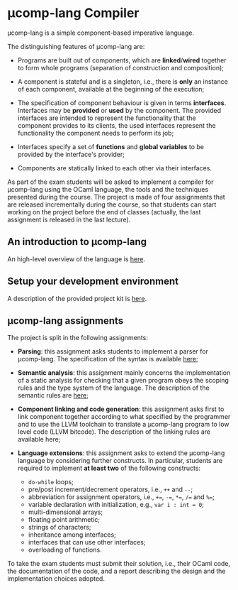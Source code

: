 # µcomp-lang Compiler

µcomp-lang is a simple component-based imperative language.

The distinguishing features of µcomp-lang are:
* Programs are built out of components, which are **linked**/**wired** together to form whole programs (separation of construction and composition);

* A component is stateful and is a singleton, i.e., there is **only** an instance of each component, available at the beginning of the execution;

* The specification of component behaviour is given in terms **interfaces**. 
  Interfaces may be **provided** or **used** by the component. 
  The provided interfaces are intended to represent the functionality that the component provides to its clients, the used interfaces represent the functionality the component needs to perform its job;

* Interfaces specify a set of **functions** and **global variables** to be provided by the interface's provider;

* Components are statically linked to each other via their interfaces.


As part of the exam students will be asked to implement a compiler for µcomp-lang using the OCaml language, the tools and the techniques presented during the course. 
The project is made of four assignments that are released incrementally during the course, so that students can start working on the project before the end of classes (actually, the last assignment is released in the last lecture).

## An introduction to µcomp-lang

An high-level overview of the language is [here](OVERVIEW.md).

## Setup your development environment

A description of the provided project kit is [here](SETUP.md).

## µcomp-lang assignments

The project is split in the following assignments:

* **Parsing**: this assignment asks students to implement a parser for µcomp-lang. The specification of the syntax is available [here](mcomp-parsing/README.md); 

* **Semantic analysis**: this assignment mainly concerns the implementation of a static analysis for checking that a given program obeys the scoping rules and the type system of the language. The description of the semantic rules are [here](mcomp-semantic-analysis/README.md);

* **Component linking and code generation**: this assignment asks first to link component together according to what specified by the programmer and to use the LLVM toolchain to translate a µcomp-lang program to low level code (LLVM bitcode). 
The description of the linking rules are available here; 

* **Language extensions**: this assignment asks to extend the µcomp-lang language by considering further constructs. In particular, students are required to implement **at least two** of the following constructs: 
    * `do-while` loops;
    * pre/post increment/decrement operators, i.e., `++` and `--`;
    * abbreviation for assignment operators, i.e., `+=`, `-=`, `*=`, `/=` and `%=`;
    * variable declaration with initialization, e.g., `var i : int = 0`;
    * multi-dimensional arrays;
    * floating point arithmetic;
    * strings of characters;
    * inheritance among interfaces;
    * interfaces that can use other interfaces;
    * overloading of functions. 

To take the exam students must submit their solution, i.e., their OCaml code, the documentation of the code, and a report describing the design and the implementation choices adopted.  
